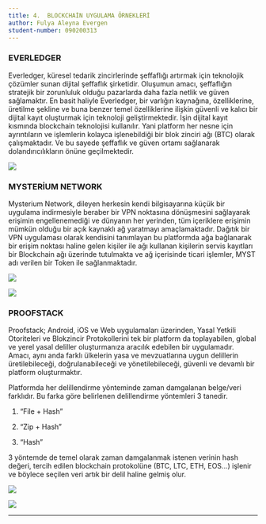 ```yaml
---
title: 4.  BLOCKCHAİN UYGULAMA ÖRNEKLERİ
author: Fulya Aleyna Evergen
student-number: 090200313
---
```


### EVERLEDGER

Everledger, küresel tedarik zincirlerinde şeffaflığı artırmak için teknolojik çözümler sunan dijital şeffaflık şirketidir. Oluşumun amacı, şeffaflığın stratejik bir zorunluluk olduğu pazarlarda daha fazla netlik ve güven sağlamaktır. En basit haliyle Everledger, bir varlığın kaynağına, özelliklerine, üretilme şekline ve buna benzer temel özelliklerine ilişkin güvenli ve kalıcı bir dijital kayıt oluşturmak için teknoloji geliştirmektedir. İşin dijital kayıt kısmında blockchain teknolojisi kullanılır. Yani platform her nesne için ayrıntıların ve işlemlerin kolayca işlenebildiği bir blok zinciri ağı (BTC) olarak çalışmaktadır. Ve bu sayede şeffaflık ve güven ortamı sağlanarak dolandırıcılıkların önüne geçilmektedir.

![](https://www.luxurydaily.com/wp-content/uploads/2019/12/Everledger.png)

### MYSTERİUM NETWORK

Mysterium Network, dileyen herkesin kendi bilgisayarına küçük bir uygulama indirmesiyle beraber bir VPN noktasına dönüşmesini sağlayarak erişimin engellenemediği ve dünyanın her yerinden, tüm içeriklere erişimin mümkün olduğu bir açık kaynaklı ağ yaratmayı amaçlamaktadır. Dağıtık bir VPN uygulaması olarak kendisini tanımlayan bu platformda ağa bağlanarak bir erişim noktası haline gelen kişiler ile ağı kullanan kişilerin servis kayıtları bir Blockchain ağı üzerinde tutulmakta ve ağ içerisinde ticari işlemler, MYST adı verilen bir Token ile sağlanmaktadır.

![](https://vpnpro.com/wp-content/uploads/Centralized-VPN-vs-Decentrelized-VPN-5.jpg)

![](https://themerkle.com/wp-content/uploads-new/2017/05/monaco-logo-large-2.png)

### PROOFSTACK

Proofstack; Android, iOS ve Web uygulamaları üzerinden, Yasal Yetkili Otoriteleri ve Blokzincir Protokollerini tek bir platform da toplayabilen, global ve yerel yasal deliller oluşturmanıza aracılık edebilen bir uygulamadır. Amacı, aynı anda farklı ülkelerin yasa ve mevzuatlarına uygun delillerin üretilebileceği, doğrulanabileceği ve yönetilebileceği, güvenli ve devamlı bir platform oluşturmaktır.

Platformda her delillendirme yönteminde zaman damgalanan belge/veri farklıdır. Bu farka göre belirlenen delillendirme yöntemleri 3 tanedir.

1. “File + Hash”

2. “Zip + Hash”

3. “Hash”

3 yöntemde de temel olarak zaman damgalanmak istenen verinin hash değeri, tercih edilen blockchain protokolüne (BTC, LTC, ETH, EOS...) işlenir ve böylece seçilen veri artık bir delil haline gelmiş olur.

![](https://proofstack.io/assets/img/comparison-1.png)

![](https://cdn.webrazzi.com/uploads/2018/03/proofstack.jpg)

---
